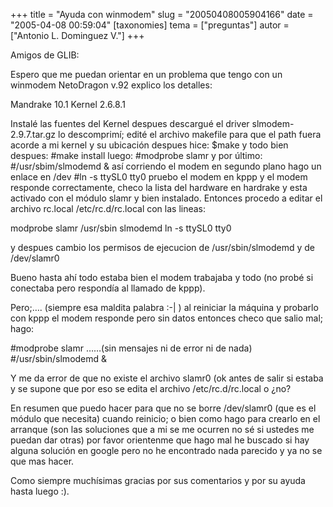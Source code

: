 +++
title = "Ayuda con winmodem"
slug = "20050408005904166"
date = "2005-04-08 00:59:04"
[taxonomies]
tema = ["preguntas"]
autor = ["Antonio L. Dominguez V."]
+++

Amigos de GLIB:

Espero que me puedan orientar en un problema que tengo con un winmodem
NetoDragon v.92 explico los detalles:

<!-- more -->
Mandrake 10.1 Kernel 2.6.8.1

Instalé las fuentes del Kernel despues descargué el driver
slmodem-2.9.7.tar.gz lo descomprimí; edité el archivo makefile para que
el path fuera acorde a mi kernel y su ubicación despues hice: $make y
todo bien despues: #make install luego: #modprobe slamr y por último:
#/usr/sbim/slmodemd & así corriendo el modem en segundo plano hago un
enlace en /dev #ln -s ttySL0 tty0 pruebo el modem en kppp y el modem
responde correctamente, checo la lista del hardware en hardrake y esta
activado con el módulo slamr y bien instalado. Entonces procedo a editar
el archivo rc.local /etc/rc.d/rc.local con las lineas:

modprobe slamr /usr/sbin slmodemd ln -s ttySL0 tty0

y despues cambio los permisos de ejecucion de /usr/sbin/slmodemd y de
/dev/slamr0

Bueno hasta ahí todo estaba bien el modem trabajaba y todo (no probé si
conectaba pero respondía al llamado de kppp).

Pero;…. (siempre esa maldita palabra :-\| ) al reiniciar la máquina y
probarlo con kppp el modem responde pero sin datos entonces checo que
salio mal; hago:

#modprobe slamr ……(sin mensajes ni de error ni de nada)
#/usr/sbin/slmodemd &

Y me da error de que no existe el archivo slamr0 (ok antes de salir si
estaba y se supone que por eso se edita el archivo /etc/rc.d/rc.local o
¿no?

En resumen que puedo hacer para que no se borre /dev/slamr0 (que es el
módulo que necesita) cuando reinicio; o bien como hago para crearlo en
el arranque (son las soluciones que a mi se me ocurren no sé si ustedes
me puedan dar otras) por favor orientenme que hago mal he buscado si hay
alguna solución en google pero no he encontrado nada parecido y ya no se
que mas hacer.

Como siempre muchísimas gracias por sus comentarios y por su ayuda hasta
luego :).

